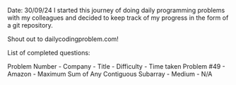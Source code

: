 Date: 30/09/24
I started this journey of doing daily programming problems with my colleagues and decided to keep track of my progress in the form of a git repository. 

Shout out to dailycodingproblem.com!

List of completed questions:

Problem Number - Company - Title - Difficulty - Time taken
Problem #49 - Amazon - Maximum Sum of Any Contiguous Subarray - Medium - N/A